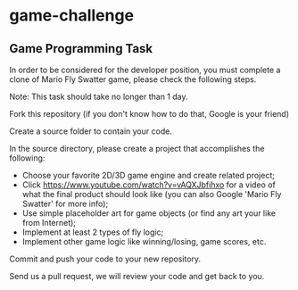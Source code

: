 # game-challenge

## Game Programming Task

In order to be considered for the developer position, you must complete a clone of Mario Fly Swatter game, please check the following steps.

Note: This task should take no longer than 1 day.

Fork this repository (if you don't know how to do that, Google is your friend)

Create a source folder to contain your code.

In the source directory, please create a project that accomplishes the following:

- Choose your favorite 2D/3D game engine and create related project;
- Click https://www.youtube.com/watch?v=vAQXJbfihxo for a video of what the final product should look like (you can also Google 'Mario Fly Swatter' for more info);
- Use simple placeholder art for game objects (or find any art your like from Internet);
- Implement at least 2 types of fly logic;
- Implement other game logic like winning/losing, game scores, etc.

Commit and push your code to your new repository.

Send us a pull request, we will review your code and get back to you.
